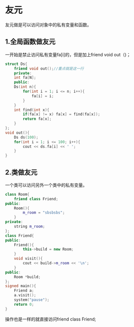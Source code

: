 

# 友元

友元做是可以访问对象中的私有变量和函数。

## 1.全局函数做友元

一开始是禁止访问私有变量fa[i]的，但是加上friend void out（)；

```c++
struct Ds{
    friend void out();//重点就是这一行
    private:
    int fa[N];
    public:
    Ds(int n){
        for(int i = 1; i <= n; i++){
            fa[i] = i;
        }
    }
    int find(int x){
        if(fa[x] != x) fa[x] = find(fa[x]);
        return fa[x];
    }
};
void out(){
    Ds ds(100);
    for(int i = 1; i <= 100; i++){
        cout << ds.fa[i] << ' ';
    }
}
```





## 2.类做友元

一个类可以访问另外一个类中的私有变量。

```c++
class Room{
    friend class Friend;
public:
    Room(){
        m_room = "sbsbsbs";
    }
private:
    string m_room;
};
class Friend{
public:
    Friend(){
        this->build = new Room;
    }
    void visit(){
        cout << build->m_room << '\n';
    }
public:
    Room *build;
};
signed main(){
    Friend a;
    a.visit();
    system("pause");
    return 0;
}
```

操作也是一样的就直接访问friend class Friend;

